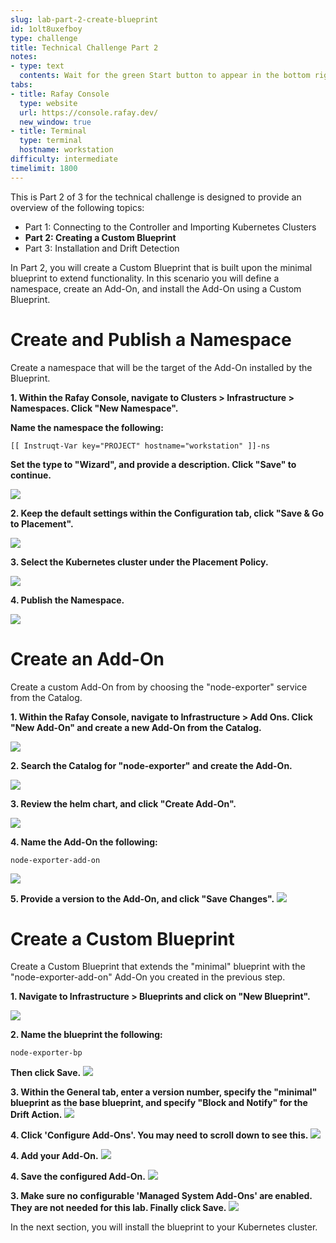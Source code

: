 ```yaml
---
slug: lab-part-2-create-blueprint
id: 1olt8uxefboy
type: challenge
title: Technical Challenge Part 2
notes:
- type: text
  contents: Wait for the green Start button to appear in the bottom right corner.
tabs:
- title: Rafay Console
  type: website
  url: https://console.rafay.dev/
  new_window: true
- title: Terminal
  type: terminal
  hostname: workstation
difficulty: intermediate
timelimit: 1800
---
```


This is Part 2 of 3 for the technical challenge is designed to provide an overview of the following topics:

* Part 1: Connecting to the Controller and Importing Kubernetes Clusters
* **Part 2: Creating a Custom Blueprint**
* Part 3: Installation and Drift Detection

In Part 2, you will create a Custom Blueprint that is built upon the minimal blueprint to extend functionality.
In this scenario you will define a namespace, create an Add-On, and install the Add-On using a Custom Blueprint.


Create and Publish a Namespace
========================
Create a namespace that will be the target of the Add-On installed by the Blueprint.

**1. Within the Rafay Console, navigate to Clusters > Infrastructure > Namespaces. Click "New Namespace".**

**Name the namespace the following:**
```
[[ Instruqt-Var key="PROJECT" hostname="workstation" ]]-ns
```

**Set the type to "Wizard", and provide a description. Click "Save" to continue.**

![](..\assets\tech_challenge\part_2\create_namespace\0000_namespace_create_namespace.png)

**2. Keep the default settings within the Configuration tab, click "Save & Go to Placement".**

![](..\assets\tech_challenge\part_2\create_namespace\0001_save_and_placement.png)

**3. Select the Kubernetes cluster under the Placement Policy.**

![](..\assets\tech_challenge\part_2\create_namespace\0002_placement.png)

**4. Publish the Namespace.**

![](..\assets\tech_challenge\part_2\create_namespace\0003_ready.png)

Create an Add-On
================
Create a custom Add-On from by choosing the "node-exporter" service from the Catalog.

**1. Within the Rafay Console, navigate to Infrastructure > Add Ons. Click "New Add-On" and create a new Add-On from the Catalog.**

![](..\assets\tech_challenge\part_2\create_add_on\0000_new_addon.png)

**2. Search the Catalog for "node-exporter" and create the Add-On.**

![](..\assets\tech_challenge\part_2\create_add_on\0001_add_on_catalog_node_exporter.png)

**3. Review the helm chart, and click "Create Add-On".**

![](..\assets\tech_challenge\part_2\create_add_on\0002_create_add_on.png)

**4. Name the Add-On the following:**
```
node-exporter-add-on
```
![](..\assets\tech_challenge\part_2\create_add_on\0003_create_add_on_prompt.png)

**5. Provide a version to the Add-On, and click "Save Changes".**
![](..\assets\tech_challenge\part_2\create_add_on\0004_create_add_on_version.png)

Create a Custom Blueprint
=========================
Create a Custom Blueprint that extends the "minimal" blueprint with the "node-exporter-add-on" Add-On
you created in the previous step.

**1. Navigate to Infrastructure > Blueprints and click on "New Blueprint".**

![](..\assets\tech_challenge\part_2\create_blueprint\0000_new_blueprint.png)

**2. Name the blueprint the following:**
```
node-exporter-bp
```
**Then click Save.**
![](..\assets\tech_challenge\part_2\create_blueprint\0001_blueprint_info.png)

**3. Within the General tab, enter a version number, specify the "minimal" blueprint as the base blueprint, and specify "Block and Notify" for the Drift Action.**
![](..\assets\tech_challenge\part_2\create_blueprint\0002_general_info.png)

**4. Click 'Configure Add-Ons'. You may need to scroll down to see this.**
![](..\assets\tech_challenge\part_2\create_blueprint\0003_configure_add_ons.png)

**4. Add your Add-On.**
![](..\assets\tech_challenge\part_2\create_blueprint\0004_add_add_on.png)

**4. Save the configured Add-On.**
![](..\assets\tech_challenge\part_2\create_blueprint\0005_save_configured_add_on.png)

**3. Make sure no configurable 'Managed System Add-Ons' are enabled. They are not needed for this lab. Finally click Save.**
![](..\assets\tech_challenge\part_2\create_blueprint\0006_managed_system_add_ons.png)

In the next section, you will install the blueprint to your Kubernetes cluster.
